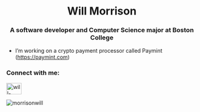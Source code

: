 <h1 align="center">Will Morrison</h1>
<h3 align="center">A software developer and Computer Science major at Boston College</h3>

- I’m working on a crypto payment processor called Paymint (https://paymint.com)

<h3 align="left">Connect with me:</h3>
<p align="left">
<a href="https://www.linkedin.com/in/will-morrison" target="blank"><img align="center" src="https://raw.githubusercontent.com/rahuldkjain/github-profile-readme-generator/master/src/images/icons/Social/linked-in-alt.svg" alt="will-morrison-247589226/" height="30" width="40" /></a>
</p>

<p><img align="center" src="https://github-readme-stats.zohan.tech/api/top-langs?username=morrisonwill&show_icons=true&locale=en&layout=compact" alt="morrisonwill" /></p>

